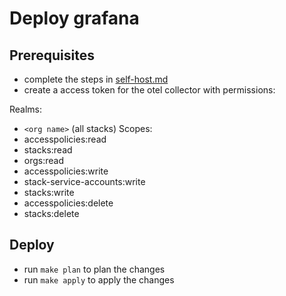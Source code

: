 # Deploy grafana 

## Prerequisites

- complete the steps in [self-host.md](../../self-host.md)
- create a access token for the otel collector with permissions: 

Realms:
 - `<org name>` (all stacks)
Scopes:
 - accesspolicies:read
 - stacks:read
 - orgs:read
 - accesspolicies:write
 - stack-service-accounts:write
 - stacks:write
 - accesspolicies:delete
 - stacks:delete

## Deploy

- run `make plan` to plan the changes
- run `make apply` to apply the changes 
